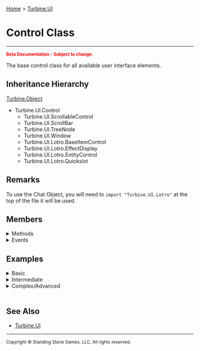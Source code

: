 <a href="index">Home</a> > <a href="turbine.ui">Turbine.UI</a>

<h1>Control Class</h1>
<hr/>
<sub style="color:red; font-weight:bold">Beta Documentation - Subject to change.</sub>

The base control class for all available user interface elements.

## Inheritance Hierarchy
<a href="turbine.object">Turbine.Object</a>
* Turbine.UI.Control
	* Turbine.UI.ScrollableControl
	* Turbine.UI.ScrollBar
	* Turbine.UI.TreeNode
	* Turbine.UI.Window
	* Turbine.UI.Lotro.BaseItemControl
	* Turbine.UI.Lotro.EffectDisplay
	* Turbine.UI.Lotro.EntityControl
	* Turbine.UI.Lotro.Quickslot

## Remarks
To use the Chat Object, you will need to `import "Turbine.UI.Lotro"` at the top of the file it will be used.

## Members
<details>
<summary>Methods</summary>
	
| Name | Inherited | Description |
| --- | ---: | --- |
| Focus | | Request that the control take focus. |
| GetAllowDrop | | Gets if the control supports drop operations from drag and drop. |
| GetBackColor | | Gets the solid background color of the control. |
| GetBackColorBlendMode | | Gets the blend mode applied to the background color. |
| GetBackground | | Gets the background graphic of the control. |
| GetBlendMode | | Gets the blend mode applied to the background image. |
| GetControls | | Gets the list of child controls. |
| GetHeight | | Gets the height of the control. |
| GetLeft | | Gets the left coordinate of the control. |
| GetMousePosition | | Gets the mouse position relative to this control. |
| GetOpacity | | Gets the opacity of the window. |
| GetParent | | Gets the parent of the control. |
| GetPosition | | Gets the position of the control. |
| GetSize | | Gets the size of the control. |
| GetTop | | Gets the top coordinate of the window. |
| GetWantsKeyEvents | | Gets a flag indicating if the control wants to receive key events. |
| GetWantsUpdates | | Gets the flag indicating if the control wants to receive Update notifications |
| GetWidth | | Gets the width of the control. |
| GetZOrder | | Gets the Z ordering index of the control. |
| HasFocus | | Returns true if the control has focus. |
| IsAltKeyDown | | Test if the alt key is pressed. |
| IsControlKeyDown | | Test if the control key is pressed. |
| IsDisplayed | | Gets a flag indicating if the control is displayed. |
| IsEnabled | | Gets a flag indicating if the control is enabled. |
| IsMouseVisible | | Gets a flag indicating if the mouse will see this control. |
| IsShiftKeyDown | | Test if the shift key is pressed. |
| IsVisible | | Gets a flag indicating if the control is visible. |
| PointToClient | | Converts a coordinate from control space to screen space. |
| PointToScreen | | Converts a coordinate from control space to screen space. |
| SetAllowDrop | | Sets if the control supports drop operations from drag and drop. |
| SetBackColor | | Sets the background color of the control. |
| SetBackColorBlendMode | | Sets the blend mode applied to the background color. |
| SetBackground | | Sets the background image of the control. |
| SetBlendMode | | Sets the blend mode applied to the background image. |
| SetEnabled | | Sets a flag indicating if the control is enabled. |
| SetHeight | | Sets the height of the control. |
| SetLeft | | Sets the left coordinate of the window. |
| SetMouseVisible | | Gets a flag indicating if the mouse will see this control. |
| SetOpacity | | Sets the opacity of the window. |
| SetParent | | Sets the parent of the control. |
| SetPosition | | Sets the position of the control. |
| SetSize | | Sets the size of the control. |
| SetTop | | Sets the top coordinate of the window. |
| SetVisible | | Sets the visible flag of a control. |
| SetWantsKeyEvents | | Sets a flag indicating if the control wants to receive key events. |
| SetWantsUpdates | | Sets the flag indicating if the control wants the receive update notifications. |
| SetWidth | | Sets the width of the control. |
| SetZOrder | | Sets the Z order of the control. |

</details>

<details>
<summary>Events</summary>

| Name | Inherited | Description |
| --- | ---: | --- |
| DragDrop | | Event fired when a drag drop operation is completed. |
| DragEnter | | Event fired when a drag drop operation enters the control. |
| DragLeave | | Event fired when a drag drop operation leaves the control. |
| DragStart | | Event fired when a drag drop operation starts the control. |
| EnabledChanged | | Event fired when the enabled state of the control changes. |
| FocusGained | | Event fired when the control gains focus. |
| FocusLost | | Event fired when the control loses focus. |
| KeyDown | | Event fired when a key is pressed down. |
| KeyUp | | Event fired when a key is released. |
| MouseClick | | Event fired when a mouse button is clicked. |
| MouseDoubleClick | | Event fired when a mouse button is double clicked. |
| MouseDown | | Event fired when a mouse button is pressed. |
| MouseEnter | | Event fired when the mouse enters the control. |
| MouseHover | | Event fired when the mouse is hovering over the control. |
| MouseLeave | | Event fired when the mouse leaves the control. |
| MouseMove | | Event fired when the mouse moves. |
| MouseUp | | Event fired when a mouse button is released. |
| MouseWheel | | Event fired when a mouse wheel moves. |
| PositionChanged | | Event fired when the position of the control changes. |
| SizeChanged | | Event fired when the size of the control changes. |
| Update | | Event fired every frame when WantsUpdates is enabled. |
| <a href="turbine.ui.control.visiblechanged">VisibleChanged</a> | | Event fired when the visible state of the control changes. | 

</details>

## Examples
<details><summary>Basic</summary>

** Coming Soon **
```lua
```

</details>

<details><summary>Intermediate</summary>

** Coming Soon **
```lua
```

</details>

<details><summary>Complex/Advanced</summary>

** Coming Soon **
```lua
```

</details>
<br/>

## See Also
- <a href="turbine.ui">Turbine.UI</a>

<hr/>
<sub>Copyright &copy; Standing Stone Games, LLC.  All rights reserved.</sub>
